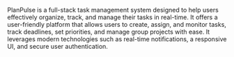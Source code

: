  PlanPulse is a full-stack task management system designed to help users effectively organize, track, and manage their tasks in real-time. 
 It offers a user-friendly platform that allows users to create, assign, and monitor tasks, track deadlines, set priorities, and manage group projects 
 with ease. It leverages modern technologies such as real-time notifications, a responsive UI, and secure user authentication.
    
